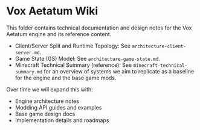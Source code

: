 # Vox Aetatum Wiki

This folder contains technical documentation and design notes for the Vox Aetatum engine and its reference content.

- Client/Server Split and Runtime Topology: See `architecture-client-server.md`.
- Game State (GS) Model: See `architecture-game-state.md`.
- Minecraft Technical Summary (reference): See `minecraft-technical-summary.md` for an overview of systems we aim to replicate as a baseline for the engine and the base game mods.

Over time we will expand this with:
- Engine architecture notes
- Modding API guides and examples
- Base game design docs
- Implementation details and roadmaps

